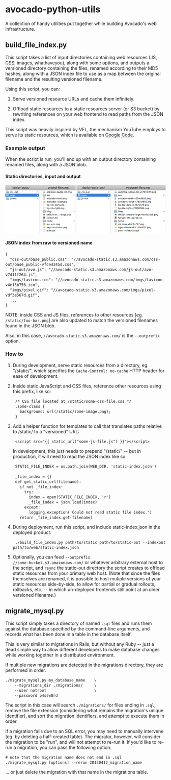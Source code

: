 avocado-python-utils
====================

A collection of handy utilities put together while building Avocado's web infrastructure.

build_file_index.py
-------------------

This script takes a list of input directories containing web resources (JS, CSS, images, whathaveyou),
along with some options, and outputs a versioned directory containing the files, renamed according to their
MD5 hashes, along with a JSON index file to use as a map between the original filename and the resulting
versioned filename.

Using this script, you can:

1. Serve versioned resource URLs and cache them infinitely.

2. Offload static resources to a static resources server (or S3 bucket) by rewriting
references on your web frontend to read paths from the JSON index.

This script was heavily inspired by VFL, the mechanism YouTube employs to serve its static resources, which
is available on <a href="http://code.google.com/p/msolo/source/browse/trunk/vfl/">Google Code</a>.

### Example output

When the script is run, you'll end up with an output directory containing renamed files, along with a JSON blob.

#### Static directories, input and output

<img src="https://github.com/AvocadoCorp/avocado-python-utils/raw/master/docs/build_static.png" alt="Versioned tree">

#### JSON index from raw to versioned name

    {
      "css-out/base_public.css": "//avocado-static.s3.amazonaws.com/css-out/base_public-vfce4345d.css",
      "js-out/avo.js": "//avocado-static.s3.amazonaws.com/js-out/avo-v7411f264.js",
      "imgs/favicon.ico": "//avocado-static.s3.amazonaws.com/imgs/favicon-v4e15b756.ico",
      "imgs/pixel.gif": "//avocado-static.s3.amazonaws.com/imgs/pixel-vdf3e567d.gif",
      ...
    }

NOTE: inside CSS and JS files, references to other resources [eg. <code>/static/foo-bar.png</code>] are
also updated to match the versioned filenames found in the JSON blob.

Also, in this case, <code>//avocado-static.s3.amazonaws.com/</code> is the <code>--outprefix</code> option.

### How to

1. During development, serve static resources from a directory, eg. "/static/", which specifies the
<code>Cache-Control: no-cache</code> HTTP header for ease of development.

2. Inside static JavaScript and CSS files, reference other resources using this prefix, like so:

        /* CSS file located at /static/some-css-file.css */
        .some-class {
          background: url(/static/some-image.png);
        }

3. Add a helper function for templates to call that translates paths relative to /static/ to a "versioned" URL:

        <script src="{{ static_url("some-js-file.js") }}"></script>

    In development, this just needs to prepend "/static/" -- but in production, it will need to read the
    JSON index like so:

        STATIC_FILE_INDEX = os.path.join(WEB_DIR, 'static-index.json')

        _file_index = {}
        def get_static_url(filename):
          if not _file_index:
            try:
              index = open(STATIC_FILE_INDEX, 'r')
              _file_index = json.load(index)
            except:
              logging.exception('Could not read static file index.')
          return _file_index.get(filename)

4. During deployment, run this script, and include static-index.json in the deployed product:

        ./build_file_index.py path/to/static path/to/static-out --indexout path/to/web/static-index.json

5. Optionally, you can feed <code>--outprefix //some-bucket.s3.amazonaws.com/</code> or whatever arbitrary
external host to the script, and <code>rsync</code> the static-out directory the script creates
to offload static resources from your primary web host. (Note that since the files themselves are renamed,
it is possible to host mutiple versions of your static resources side-by-side, to allow for partial or gradual
rollouts, rollbacks, etc. -- in which un-deployed frontends still point at an older versioned filename.)

migrate_mysql.py
----------------

This script simply takes a directory of named <code>.sql</code> files and runs them against the database
specified by the command-line arguments, and records what has been done in a table in the database itself.

This is very similar to migrations in Rails, but without any Ruby -- just a dead simple way to allow different
developers to make database changes while working together in a distributed environment.

If multiple new migrations are detected in the migrations directory, they are performed in order.

    ./migrate_mysql.py my_database_name    \
        --migrations_dir ./migrations/     \
        --user notroot                     \
        --password p4ssw0rd

The script in this case will search <code>./migrations/</code> for files ending in <code>.sql</code>, remove the
file extension (considering what remains the migration's unique identifier), and sort the migration identifiers,
and attempt to execute them in order.

If a migration fails due to an SQL error, you may need to manually intervene (eg. by deleting a half-created table).
The migrator, however, will consider the migration to be "run", and will not attempt to re-run it. If you'd like to
re-run a migration, you can pass the following option:

    # note that the migration name does not end in .sql
    ./migrate_mysql.py [options] --rerun 20120412_migration_name

... or just delete the migration with that name in the migrations table.